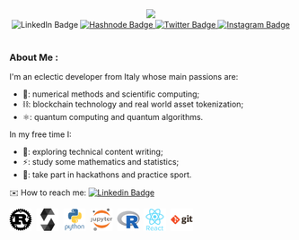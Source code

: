 <div id="header" align="center">
  <img src="https://thumbs.gfycat.com/ColorlessBitesizedKob-size_restricted.gif" width="200"/>
  <div id="badges" align="center>
  <a href="www.linkedin.com/in/pietro-zanotta-62613125b">
    <img src="https://img.shields.io/badge/LinkedIn-blue?style=for-the-badge&logo=linkedin&logoColor=white" alt="LinkedIn Badge"/>
  </a>
  <a href="https://www.zanotp.com/">
    <img src="https://img.shields.io/badge/Hashnode-2962FF?style=for-the-badge&logo=hashnode&logoColor=white" alt="Hashnode Badge"/>
  </a>
  <a href="https://twitter.com/pietro_zanotta">
    <img src="https://img.shields.io/badge/Twitter-1DA1F2?style=for-the-badge&logo=twitter&logoColor=white" alt="Twitter Badge"/>
  </a>
  <a href="https://www.instagram.com/pietro_zanotta">
    <img src="https://img.shields.io/badge/Instagram-E4405F?style=for-the-badge&logo=instagram&logoColor=white" alt="Instagram Badge"/>
  </a>
</div>
  <img src="https://komarev.com/ghpvc/?username=ScipioneParmigiano&style=flat-square&color=blue" alt=""/>
</div>

### About Me :
I'm an eclectic developer from Italy whose main passions are:
- 🔭: numerical methods and scientific computing;
- ⛓️: blockchain technology and real world asset tokenization;
- ⚛️: quantum computing and quantum algorithms.

In my free time I:
- 🌱: exploring technical content writing;
- ⚡: study some mathematics and statistics;
- 🥇: take part in hackathons and practice sport.

✉️ How to reach me: [![Linkedin Badge](https://img.shields.io/badge/-linkediln-blue?style=flat&logo=Linkedin&logoColor=white)](https://www.linkedin.com/in/pietro-zanotta-62613125b/)

  <div>  
  <img src="https://github.com/devicons/devicon/blob/master/icons/rust/rust-plain.svg" title="Rust" alt="Rust" width="40" height="40"/>&nbsp; 
  <img src="https://github.com/devicons/devicon/blob/master/icons/solidity/solidity-original.svg" title="Solidity" alt="Solidity" width="40" height="40"/>&nbsp; 
  <img src="https://github.com/devicons/devicon/blob/master/icons/python/python-original-wordmark.svg" title="Python" alt="Python" width="40" height="40"/>&nbsp;
  <img src="https://github.com/devicons/devicon/blob/master/icons/jupyter/jupyter-original-wordmark.svg" title="Jupyter" alt="Jupyter" width="40" height="40"/>&nbsp; 
  <img src="https://github.com/devicons/devicon/blob/master/icons/r/r-original.svg" title="R" alt="R" width="40" height="40"/>&nbsp;  
   <img src="https://github.com/devicons/devicon/blob/master/icons/react/react-original-wordmark.svg" title="React" alt="React" width="40" height="40"/>&nbsp; 
  <img src="https://github.com/devicons/devicon/blob/master/icons/git/git-original-wordmark.svg" title="Git" **alt="Git" width="40" height="40"/>
</div>
